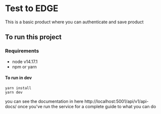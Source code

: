 # Test to EDGE

This is a basic product where you can authenticate and save product

## To run this project
### Requirements
  - node v14.17.1
  - npm or yarn

#### To run in dev
```
yarn install
yarn dev
```
you can see the documentation in here http://localhost:5001/api/v1/api-docs/
once you've run the service for a complete guide to what you can do
